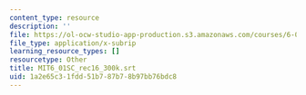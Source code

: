 ```yaml
---
content_type: resource
description: ''
file: https://ol-ocw-studio-app-production.s3.amazonaws.com/courses/6-01sc-introduction-to-electrical-engineering-and-computer-science-i-spring-2011/1a2e65c31fdd51b787b78b97bb76bdc8_MIT6_01SC_rec16_300k.vtt
file_type: application/x-subrip
learning_resource_types: []
resourcetype: Other
title: MIT6_01SC_rec16_300k.srt
uid: 1a2e65c3-1fdd-51b7-87b7-8b97bb76bdc8
---
```

